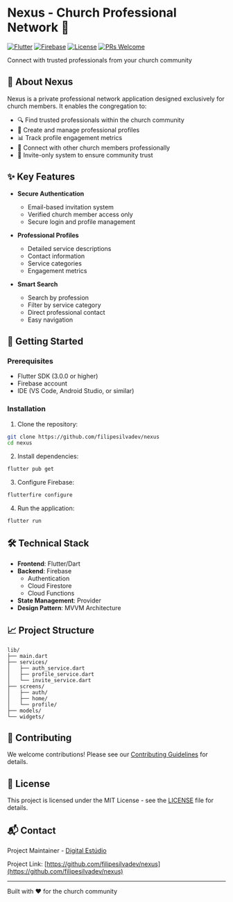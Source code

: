 # Nexus - Church Professional Network 🤝

[![Flutter](https://img.shields.io/badge/Flutter-3.x-02569B?logo=flutter)](https://flutter.dev)
[![Firebase](https://img.shields.io/badge/Firebase-Enabled-FFCA28?logo=firebase)](https://firebase.google.com)
[![License](https://img.shields.io/badge/License-MIT-blue.svg)](LICENSE)
[![PRs Welcome](https://img.shields.io/badge/PRs-welcome-brightgreen.svg)](CONTRIBUTING.md)

Connect with trusted professionals from your church community

## 📱 About Nexus

Nexus is a private professional network application designed exclusively for church members. It enables the congregation to:

- 🔍 Find trusted professionals within the church community
- 💼 Create and manage professional profiles
- 📊 Track profile engagement metrics
- 🤝 Connect with other church members professionally
- 📨 Invite-only system to ensure community trust

## ✨ Key Features

- **Secure Authentication**
  - Email-based invitation system
  - Verified church member access only
  - Secure login and profile management

- **Professional Profiles**
  - Detailed service descriptions
  - Contact information
  - Service categories
  - Engagement metrics

- **Smart Search**
  - Search by profession
  - Filter by service category
  - Direct professional contact
  - Easy navigation

## 🚀 Getting Started

### Prerequisites

- Flutter SDK (3.0.0 or higher)
- Firebase account
- IDE (VS Code, Android Studio, or similar)

### Installation

1. Clone the repository:
```bash
git clone https://github.com/filipesilvadev/nexus
cd nexus
```

2. Install dependencies:
```bash
flutter pub get
```

3. Configure Firebase:
```bash
flutterfire configure
```

4. Run the application:
```bash
flutter run
```

## 🛠️ Technical Stack

- **Frontend**: Flutter/Dart
- **Backend**: Firebase
  - Authentication
  - Cloud Firestore
  - Cloud Functions
- **State Management**: Provider
- **Design Pattern**: MVVM Architecture

## 📈 Project Structure

```
lib/
├── main.dart
├── services/
│   ├── auth_service.dart
│   ├── profile_service.dart
│   └── invite_service.dart
├── screens/
│   ├── auth/
│   ├── home/
│   └── profile/
├── models/
└── widgets/
```

## 🤝 Contributing

We welcome contributions! Please see our [Contributing Guidelines](CONTRIBUTING.md) for details.

## 📄 License

This project is licensed under the MIT License - see the [LICENSE](LICENSE) file for details.

## 📬 Contact

Project Maintainer - [Digital Estúdio](https://digitalestudio.com.br)

Project Link: [https://github.com/filipesilvadev/nexus](https://github.com/filipesilvadev/nexus)

---
Built with ❤️ for the church community